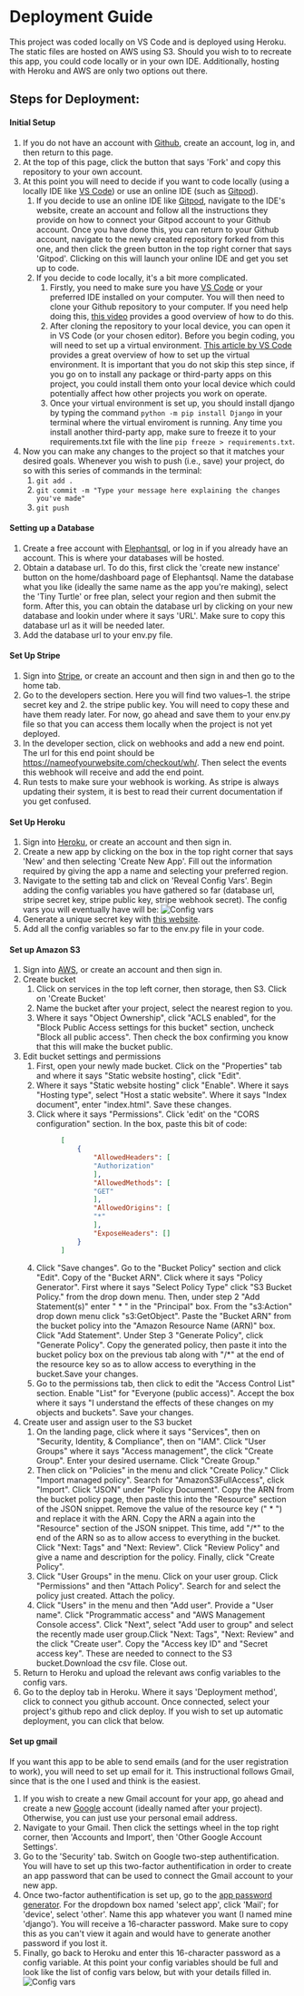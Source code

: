 # Deployment Guide

This project was coded locally on VS Code and is deployed using Heroku. The static files are hosted on AWS using S3. Should you wish to to recreate this app, you could code locally or in your own IDE. Additionally, hosting with Heroku and AWS are only two options out there. 

## Steps for Deployment:
#### Initial Setup
1. If you do not have an account with [Github](https://github.com/), create an account, log in, and then return to this page.
2. At the top of this page, click the button that says 'Fork' and copy this repository to your own account.
3. At this point you will need to decide if you want to code locally (using a locally IDE like [VS Code](https://code.visualstudio.com/)) or use an online IDE (such as [Gitpod](https://www.gitpod.io/)).
   1. If you decide to use an online IDE like [Gitpod](https://www.gitpod.io/), navigate to the IDE's website, create an account and follow all the instructions they provide on how to connect your Gitpod account to your Github account. Once you have done this, you can return to your Github account, navigate to the newly created repository forked from this one, and then click the green button in the top right corner that says 'Gitpod'. Clicking on this will launch your online IDE and get you set up to code.
   2. If you decide to code locally, it's a bit more complicated. 
      1. Firstly, you need to make sure you have [VS Code](https://code.visualstudio.com/) or your preferred IDE installed on your computer. You will then need to clone your Github repository to your computer. If you need help doing this, [this video](https://www.youtube.com/watch?v=icfevBYas9s&ab_channel=LearnToCode) provides a good overview of how to do this.
      2. After cloning the repository to your local device, you can open it in VS Code (or your chosen editor). Before you begin coding, you will need to set up a virtual environment. [This article by VS Code](https://code.visualstudio.com/docs/python/environments) provides a great overview of how to set up the virtual environment. It is important that you do not skip this step since, if you go on to install any package or third-party apps on this project, you could install them onto your local device which could potentially affect how other projects you work on operate.
      3. Once your virtual environment is set up, you should install django by typing the command `python -m pip install Django` in your terminal where the virtual enviroment is running. Any time you install another third-party app, make sure to freeze it to your requirements.txt file with the line `pip freeze > requirements.txt`.
4. Now you can make any changes to the project so that it matches your desired goals. Whenever you wish to push (i.e., save) your project, do so with this series of commands in the terminal:
   1. `git add .`
   2. `git commit -m "Type your message here explaining the changes you've made"`
   3. `git push`

#### Setting up a Database
1. Create a free account with [Elephantsql](https://www.elephantsql.com/), or log in if you already have an account. This is where your databases will be hosted.
2. Obtain a database url. To do this, first click the 'create new instance' button on the home/dashboard page of Elephantsql. Name the database what you like (ideally the same name as the app you're making), select the 'Tiny Turtle' or free plan, select your region and then submit the form. After this, you can obtain the database url by clicking on your new database and lookin under where it says 'URL'. Make sure to copy this database url as it will be needed later.
3. Add the database url to your env.py file.

#### Set Up Stripe
1. Sign into [Stripe](https://dashboard.stripe.com/login), or create an account and then sign in and then go to the home tab.
2. Go to the developers section. Here you will find two values–1. the stripe secret key and 2. the stripe public key. You will need to copy these and have them ready later. For now, go ahead and save them to your env.py file so that you can access them locally when the project is not yet deployed.
3. In the developer section, click on webhooks and add a new end point. The url for this end point should be https://nameofyourwebsite.com/checkout/wh/. Then select the events this webhook will receive and add the end point.
4. Run tests to make sure your webhook is working. As stripe is always updating their system, it is best to read their current documentation if you get confused.


#### Set Up Heroku
1. Sign into [Heroku](https://www.heroku.com/home), or create an account and then sign in.
2. Create a new app by clicking on the box in the top right corner that says 'New' and then selecting 'Create New App'. Fill out the information required by giving the app a name and selecting your preferred region.
3. Navigate to the setting tab and click on 'Reveal Config Vars'. Begin adding the config variables you have gathered so far (database url, stripe secret key, stripe public key, stripe webhook secret). The config vars you will eventually have will be:
![Config vars](media/Readme-files/config-vars.png)
4. Generate a unique secret key with [this website](https://djecrety.ir/).
5. Add all the config variables so far to the env.py file in your code. 

#### Set up Amazon S3
1. Sign into [AWS](https://aws.amazon.com/), or create an account and then sign in.
2. Create bucket
   1. Click on services in the top left corner, then storage, then S3. Click on 'Create Bucket'
   2. Name the bucket after your project, select the nearest region to you.
   3.  Where it says "Object Ownership", click "ACLS enabled", for the "Block Public Access settings for this bucket" section, uncheck "Block all public access". Then check the box confirming you know that this will make the bucket public.
3. Edit bucket settings and permissions
   1. First, open your newly made bucket. Click on the "Properties" tab and where it says "Static website hosting", click "Edit".
   2. Where it says "Static website hosting" click "Enable". Where it says "Hosting type", select "Host a static website". Where it says "Index document", enter "index.html". Save these changes.
   3. Click where it says "Permissions". Click 'edit' on the "CORS configuration" section. In the box, paste this bit of code:
      ```JSON
            [
                {
                    "AllowedHeaders": [
                    "Authorization"
                    ],
                    "AllowedMethods": [
                    "GET"
                    ],
                    "AllowedOrigins": [
                    "*"
                    ],
                    "ExposeHeaders": []
                }
            ]
        ```
   4. Click "Save changes". Go to the "Bucket Policy" section and click "Edit". Copy of the "Bucket ARN". Click where it says "Policy Generator". First where it says "Select Policy Type" click "S3 Bucket Policy." from the drop down menu. Then, under step 2 "Add Statement(s)" enter " * " in the "Principal" box. From the "s3:Action" drop down menu click "s3:GetObject". Paste the "Bucket ARN" from the bucket policy into the "Amazon Resource Name (ARN)" box. Click "Add Statement". Under Step 3 "Generate Policy", click "Generate Policy". Copy the generated policy, then paste it into the bucket policy box on the previous tab along with "/*" at the end of the resource key so as to allow access to everything in the bucket.Save your changes.
   5. Go to the permissions tab, then click to edit the "Access Control List" section. Enable "List" for "Everyone (public access)". Accept the box where it says "I understand the effects of these changes on my objects and buckets". Save your changes.
4. Create user and assign user to the S3 bucket
   1. On the landing page, click where it says "Services", then on "Security, Identity, & Compliance", then on "IAM". Click "User Groups" where it says "Access management", the click "Create Group". Enter your desired username. Click "Create Group."
   2. Then click on "Policies" in the menu and click "Create Policy." Click "Import managed policy". Search for "AmazonS3FullAccess", click "Import". Click "JSON" under "Policy Document". Copy the ARN from the bucket policy page, then paste this into the "Resource" section of the JSON snippet. Remove the value of the resource key (" * ") and replace it with the ARN. Copy the ARN a again into the "Resource" section of the JSON snippet. This time, add "/*" to the end of the ARN so as to allow access to everything in the bucket. Click "Next: Tags" and "Next: Review". Click "Review Policy" and give a name and description for the policy. Finally, click "Create Policy".
   3. Click "User Groups" in the menu. Click on your user group. Click "Permissions" and then "Attach Policy". Search for and select the policy just created. Attach the policy.
   4. Click "Users" in the menu and then "Add user". Provide a "User name". Click "Programmatic access" and "AWS Management Console access". Click "Next", select "Add user to group" and select the recently made user group.Click "Next: Tags", "Next: Review" and the click "Create user". Copy the "Access key ID" and "Secret access key". These are needed to connect to the S3 bucket.Download the csv file. Close out.
5. Return to Heroku and upload the relevant aws config variables to the config vars. 
6. Go to the deploy tab in Heroku. Where it says 'Deployment method', click to connect you github account. Once connected, select your project's github repo and click deploy. If you wish to set up automatic deployment, you can click that below.


#### Set up gmail
If you want this app to be able to send emails (and for the user registration to work), you will need to set up email for it. This instructional follows Gmail, since that is the one I used and think is the easiest.

1. If you wish to create a new Gmail account for your app, go ahead and create a new [Google](https://www.google.com/) account (ideally named after your project). Otherwise, you can just use your personal email address. 
2. Navigate to your Gmail. Then click the settings wheel in the top right corner, then 'Accounts and Import', then 'Other Google Account Settings'.
3. Go to the 'Security' tab. Switch on Google two-step authentification. You will have to set up this two-factor authentification in order to create an app password that can be used to connect the Gmail account to your new app. 
4. Once two-factor authentification is set up, go to the [app password generator](https://myaccount.google.com/apppasswords). For the dropdown box named 'select app', click 'Mail'; for 'device', select 'other'. Name this app whatever you want (I named mine 'django'). You will receive a 16-character password. Make sure to copy this as you can't view it again and would have to generate another password if you lost it.
5. Finally, go back to Heroku and enter this 16-character password as a config variable. At this point your config variables should be full and look like the list of config vars below, but with your details filled in.
![Config vars](media/Readme-files/config-vars.png)